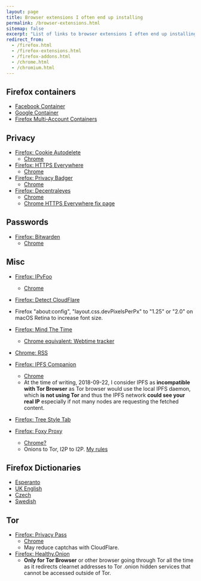 ```yaml
---
layout: page
title: Browser extensions I often end up installing
permalink: /browser-extensions.html
sitemap: false
excerpt: "List of links to browser extensions I often end up installing in new environments while missing access to sync."
redirect_from:
  - /firefox.html
  - /firefox-extensions.html
  - /firefox-addons.html
  - /chrome.html
  - /chromium.html
---
```


## Firefox containers

* [Facebook Container](https://addons.mozilla.org/en-US/firefox/addon/facebook-container/)
* [Google Container](https://addons.mozilla.org/en-US/firefox/addon/google-container/)
* [Firefox Multi-Account Containers](https://addons.mozilla.org/en-US/firefox/addon/multi-account-containers/)

## Privacy

* [Firefox: Cookie Autodelete](https://addons.mozilla.org/en-US/firefox/addon/cookie-autodelete/)
    * [Chrome](https://chrome.google.com/webstore/detail/cookie-autodelete/fhcgjolkccmbidfldomjliifgaodjagh)
* [Firefox: HTTPS Everywhere](https://addons.mozilla.org/en-GB/firefox/addon/https-everywhere/)
    * [Chrome](https://chrome.google.com/webstore/detail/https-everywhere/gcbommkclmclpchllfjekcdonpmejbdp)
* [Firefox: Privacy Badger](https://addons.mozilla.org/en-GB/firefox/addon/privacy-badger17/)
    * [Chrome](https://chrome.google.com/webstore/detail/privacy-badger/pkehgijcmpdhfbdbbnkijodmdjhbjlgp)
* [Firefox: Decentraleyes](https://addons.mozilla.org/en-GB/firefox/addon/decentraleyes/)
    * [Chrome](https://chrome.google.com/webstore/detail/decentraleyes/ldpochfccmkkmhdbclfhpagapcfdljkj)
    * [Chrome HTTPS Everywhere fix page](https://decentraleyes.org/configure-https-everywhere/)

## Passwords

* [Firefox: Bitwarden](https://addons.mozilla.org/en-GB/firefox/addon/bitwarden-password-manager/)
    * [Chrome](https://chrome.google.com/webstore/detail/bitwarden-free-password-m/nngceckbapebfimnlniiiahkandclblb)

## Misc

* [Firefox: IPvFoo](https://addons.mozilla.org/en-GB/firefox/addon/ipvfoo-pmarks/)
    * [Chrome](https://chrome.google.com/webstore/detail/ipvfoo/ecanpcehffngcegjmadlcijfolapggal)

* [Firefox: Detect CloudFlare](https://addons.mozilla.org/en-US/firefox/addon/detect-cloudflare/)

* Firefox "about:config", "layout.css.devPixelsPerPx" to "1.25" or "2.0" on macOS Retina to increase font size.

* [Firefox: Mind The Time](https://addons.mozilla.org/en-US/firefox/addon/mind-the-time/)
    * [Chrome equivalent: Webtime tracker](https://chrome.google.com/webstore/detail/webtime-tracker/ppaojnbmmaigjmlpjaldnkgnklhicppk)

* [Chrome: RSS](https://chrome.google.com/webstore/detail/rss-subscription-extensio/nlbjncdgjeocebhnmkbbbdekmmmcbfjd)

* [Firefox: IPFS Companion](https://addons.mozilla.org/en-US/firefox/addon/ipfs-companion/)
    * [Chrome](https://chrome.google.com/webstore/detail/ipfs-companion/nibjojkomfdiaoajekhjakgkdhaomnch)
    * At the time of writing, 2018-09-22, I consider IPFS as
      **incompatible with Tor Browser** as Tor browser would use the local
      IPFS daemon, which **is not using Tor** and thus the IPFS network
      **could see your real IP** especially if not many nodes are
      requesting the fetched content.
* [Firefox: Tree Style Tab](https://addons.mozilla.org/en-US/firefox/addon/tree-style-tab/)
* [Firefox: Foxy Proxy](https://addons.mozilla.org/fi/firefox/addon/foxyproxy-standard/)
    * [Chrome?](https://chrome.google.com/webstore/detail/foxyproxy-standard/gcknhkkoolaabfmlnjonogaaifnjlfnp)
    * Onions to Tor, I2P to I2P. [My rules]({{site.ipfs}}/QmQUc6SmBS8jgvceRLjFsVJNy2NrikDotcQVFxHeRwtQRz/foxyproxy.json)

## Firefox Dictionaries

* [Esperanto](https://addons.mozilla.org/en-US/firefox/addon/esperanta-vortaro/)
* [UK English](https://addons.mozilla.org/en-US/firefox/addon/british-english-dictionary-2/)
* [Czech](https://addons.mozilla.org/en-US/firefox/addon/czech-spell-checking-dictionar/)
* [Swedish](https://addons.mozilla.org/en-US/firefox/addon/g%C3%B6rans-hemmasnickrade-ordli/)

## Tor

* [Firefox: Privacy Pass](https://addons.mozilla.org/en-US/firefox/addon/privacy-pass/)
    * [Chrome](https://chrome.google.com/webstore/detail/privacy-pass/ajhmfdgkijocedmfjonnpjfojldioehi)
    * May reduce captchas with CloudFlare.
* [Firefox: Healthy.Onion](https://addons.mozilla.org/en-US/firefox/addon/healthy-onion/)
    * **Only for Tor Browser** or other browser going through Tor all the time as it redirects clearnet addresses to Tor .onion hidden services that cannot be accessed outside of Tor.
